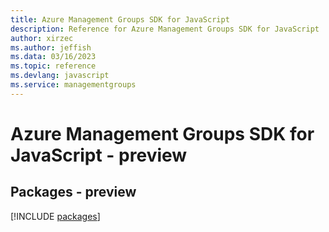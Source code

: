 ```yaml
---
title: Azure Management Groups SDK for JavaScript
description: Reference for Azure Management Groups SDK for JavaScript
author: xirzec
ms.author: jeffish
ms.data: 03/16/2023
ms.topic: reference
ms.devlang: javascript
ms.service: managementgroups
---
```

# Azure Management Groups SDK for JavaScript - preview
## Packages - preview
[!INCLUDE [packages](management-groups-index.md)]